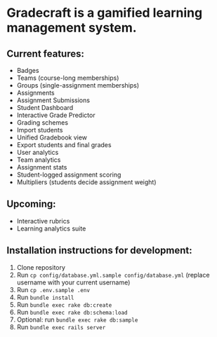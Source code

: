 # Gradecraft is a gamified learning management system.

## Current features:
* Badges
* Teams (course-long memberships)
* Groups (single-assignment memberships)
* Assignments
* Assignment Submissions
* Student Dashboard
* Interactive Grade Predictor
* Grading schemes
* Import students
* Unified Gradebook view
* Export students and final grades
* User analytics
* Team analytics
* Assignment stats
* Student-logged assignment scoring
* Multipliers (students decide assignment weight)

## Upcoming:
* Interactive rubrics
* Learning analytics suite

## Installation instructions for development:
1. Clone repository
1. Run `cp config/database.yml.sample config/database.yml` (replace username with your current username)
1. Run `cp .env.sample .env`
1. Run `bundle install`
1. Run `bundle exec rake db:create`
1. Run `bundle exec rake db:schema:load`
1. Optional: run `bundle exec rake db:sample`
1. Run `bundle exec rails server`
